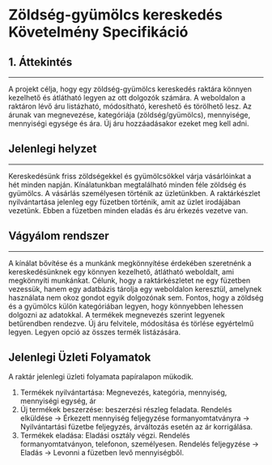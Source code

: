 # Zöldség-gyümölcs kereskedés Követelmény Specifikáció

## 1. Áttekintés
---
A projekt célja, hogy egy zöldség-gyümölcs kereskedés raktára könnyen kezelhető és átlátható legyen az ott
dolgozók számára. A weboldalon a raktáron lévő áru listázható, módosítható, kereshető és törölhető lesz. Az 
árunak van megnevezése, kategóriája (zöldség/gyümölcs), mennyisége, mennyiségi egysége és ára. Új áru hozzáadásakor
ezeket meg kell adni.

## Jelenlegi helyzet
---
Kereskedésünk friss zöldségekkel és gyümölcsökkel várja vásárlóinkat a hét minden napján. Kínálatunkban megtalálható
minden féle zöldség és gyümölcs. A vásárlás személyesen történik az üzletünkben. A raktárkészlet nyilvántartása jelenleg
egy füzetben történik, amit az üzlet irodájában vezetünk. Ebben a füzetben minden eladás és áru érkezés vezetve van.

## Vágyálom rendszer
---
A kínálat bővítése és a munkánk megkönnyítése érdekében szeretnénk a kereskedésünknek egy könnyen kezelhető, átlátható
weboldalt, ami megkönnyíti munkánkat. Célunk, hogy a raktárkészletet ne egy füzetben vezessük, hanem egy adatbázis
tárolja egy weboldalon keresztül, amelynek használata nem okoz gondot egyik dolgozónak sem. Fontos, hogy a zöldség és
a gyümölcs külön kategóriában legyen, hogy könnyebben lehessen dolgozni az adatokkal. A termékek megnevezés szerint
legyenek betűrendben rendezve. Új áru felvitele, módosítása és törlése egyértelmű legyen. Legyen opció az összes termék
listázására.

## Jelenlegi Üzleti Folyamatok

A raktár jelenlegi üzleti folyamata papíralapon mükodik.

1. Termékek nyilvántartása: Megnevezés, kategória, mennyiség, mennyiségi egység, ár
2. Új termékek beszerzése: beszerzési részleg feladata. Rendelés elküldése -> Érkezett mennyiség feljegyzése formanyomtatványra -> Nyilvántartási füzetbe feljegyzés, árváltozás esetén az ár korrigálása.
3. Termékek eladása: Eladási osztály végzi. Rendelés formanyomtatványon, telefonon, személyesen. Rendelés feljegyzése -> Eladás -> Levonni a füzetben levő mennyiségből.
